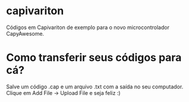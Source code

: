 # capivariton
Códigos em Capivariton de exemplo para o novo microcontrolador CapyAwesome.

# Como transferir seus códigos para cá?
Salve um código .cap e um arquivo .txt com a saída no seu computador.
Clique em Add File -> Upload File e seja feliz :)

